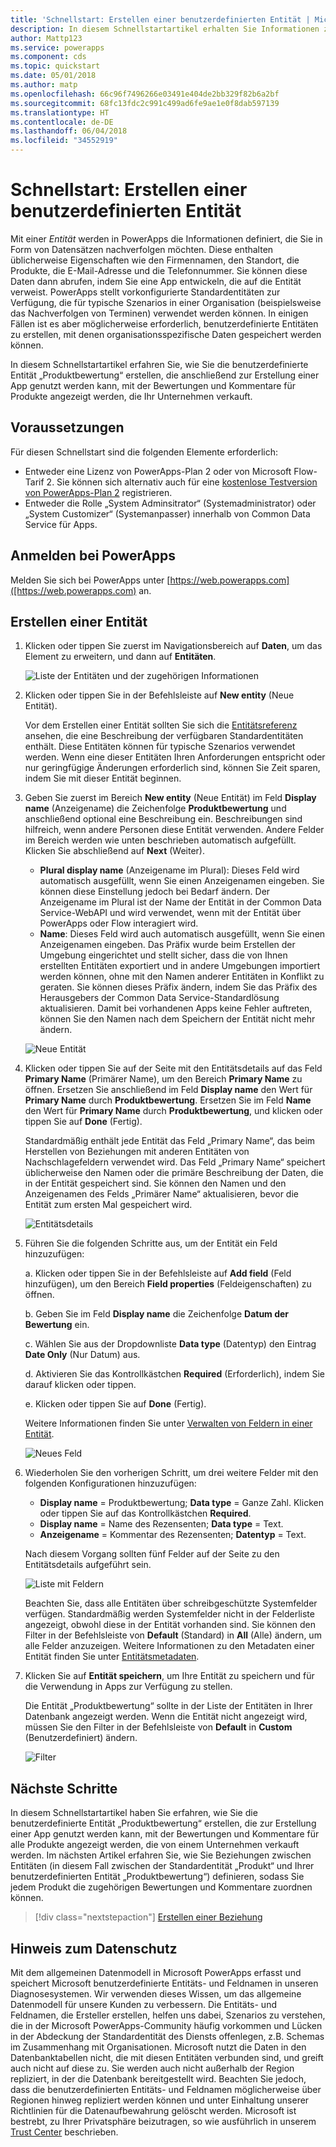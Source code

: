 ```yaml
---
title: 'Schnellstart: Erstellen einer benutzerdefinierten Entität | Microsoft-Dokumentation'
description: In diesem Schnellstartartikel erhalten Sie Informationen zum Erstellen einer benutzerdefinierten Entität in PowerApps.
author: Mattp123
ms.service: powerapps
ms.component: cds
ms.topic: quickstart
ms.date: 05/01/2018
ms.author: matp
ms.openlocfilehash: 66c96f7496266e03491e404de2bb329f82b6a2bf
ms.sourcegitcommit: 68fc13fdc2c991c499ad6fe9ae1e0f8dab597139
ms.translationtype: HT
ms.contentlocale: de-DE
ms.lasthandoff: 06/04/2018
ms.locfileid: "34552919"
---
```

# <a name="quickstart-create-a-custom-entity"></a>Schnellstart: Erstellen einer benutzerdefinierten Entität
Mit einer *Entität* werden in PowerApps die Informationen definiert, die Sie in Form von Datensätzen nachverfolgen möchten. Diese enthalten üblicherweise Eigenschaften wie den Firmennamen, den Standort, die Produkte, die E-Mail-Adresse und die Telefonnummer. Sie können diese Daten dann abrufen, indem Sie eine App entwickeln, die auf die Entität verweist. PowerApps stellt vorkonfigurierte Standardentitäten zur Verfügung, die für typische Szenarios in einer Organisation (beispielsweise das Nachverfolgen von Terminen) verwendet werden können. In einigen Fällen ist es aber möglicherweise erforderlich, benutzerdefinierte Entitäten zu erstellen, mit denen organisationsspezifische Daten gespeichert werden können.

In diesem Schnellstartartikel erfahren Sie, wie Sie die benutzerdefinierte Entität „Produktbewertung“ erstellen, die anschließend zur Erstellung einer App genutzt werden kann, mit der Bewertungen und Kommentare für Produkte angezeigt werden, die Ihr Unternehmen verkauft.

## <a name="prerequisites"></a>Voraussetzungen
Für diesen Schnellstart sind die folgenden Elemente erforderlich:
* Entweder eine Lizenz von PowerApps-Plan 2 oder von Microsoft Flow-Tarif 2. Sie können sich alternativ auch für eine [kostenlose Testversion von PowerApps-Plan 2](https://web.powerapps.com/signup?redirect=marketing&email=) registrieren.
* Entweder die Rolle „System Adminsitrator“ (Systemadministrator) oder „System Customizer“ (Systemanpasser) innerhalb von Common Data Service für Apps.

## <a name="sign-in-to-powerapps"></a>Anmelden bei PowerApps
Melden Sie sich bei PowerApps unter [https://web.powerapps.com]([https://web.powerapps.com) an.

## <a name="create-an-entity"></a>Erstellen einer Entität
1. Klicken oder tippen Sie zuerst im Navigationsbereich auf **Daten**, um das Element zu erweitern, und dann auf **Entitäten**.

    ![Liste der Entitäten und der zugehörigen Informationen](./media/data-platform-cds-create-entity/entitylist.png "Entity List")

2. Klicken oder tippen Sie in der Befehlsleiste auf **New entity** (Neue Entität).

    Vor dem Erstellen einer Entität sollten Sie sich die [Entitätsreferenz](../../developer/common-data-service/reference/about-entity-reference.md) ansehen, die eine Beschreibung der verfügbaren Standardentitäten enthält. Diese Entitäten können für typische Szenarios verwendet werden. Wenn eine dieser Entitäten Ihren Anforderungen entspricht oder nur geringfügige Änderungen erforderlich sind, können Sie Zeit sparen, indem Sie mit dieser Entität beginnen. 

3. Geben Sie zuerst im Bereich **New entity** (Neue Entität) im Feld **Display name** (Anzeigename) die Zeichenfolge **Produktbewertung** und anschließend optional eine Beschreibung ein. Beschreibungen sind hilfreich, wenn andere Personen diese Entität verwenden. Andere Felder im Bereich werden wie unten beschrieben automatisch aufgefüllt. Klicken Sie abschließend auf **Next** (Weiter).

    * **Plural display name** (Anzeigename im Plural): Dieses Feld wird automatisch ausgefüllt, wenn Sie einen Anzeigenamen eingeben. Sie können diese Einstellung jedoch bei Bedarf ändern. Der Anzeigename im Plural ist der Name der Entität in der Common Data Service-WebAPI und wird verwendet, wenn mit der Entität über PowerApps oder Flow interagiert wird.
    * **Name**: Dieses Feld wird auch automatisch ausgefüllt, wenn Sie einen Anzeigenamen eingeben. Das Präfix wurde beim Erstellen der Umgebung eingerichtet und stellt sicher, dass die von Ihnen erstellten Entitäten exportiert und in andere Umgebungen importiert werden können, ohne mit den Namen anderer Entitäten in Konflikt zu geraten. Sie können dieses Präfix ändern, indem Sie das Präfix des Herausgebers der Common Data Service-Standardlösung aktualisieren. Damit bei vorhandenen Apps keine Fehler auftreten, können Sie den Namen nach dem Speichern der Entität nicht mehr ändern.
     
    ![Neue Entität](./media/data-platform-cds-create-entity/newentitypanel.png "New entity panel")

4. Klicken oder tippen Sie auf der Seite mit den Entitätsdetails auf das Feld **Primary Name** (Primärer Name), um den Bereich **Primary Name** zu öffnen. Ersetzen Sie anschließend im Feld **Display name** den Wert für **Primary Name** durch **Produktbewertung**. Ersetzen Sie im Feld **Name** den Wert für **Primary Name** durch **Produktbewertung**, und klicken oder tippen Sie auf **Done** (Fertig).
 
    Standardmäßig enthält jede Entität das Feld „Primary Name“, das beim Herstellen von Beziehungen mit anderen Entitäten von Nachschlagefeldern verwendet wird. Das Feld „Primary Name“ speichert üblicherweise den Namen oder die primäre Beschreibung der Daten, die in der Entität gespeichert sind. Sie können den Namen und den Anzeigenamen des Felds „Primärer Name“ aktualisieren, bevor die Entität zum ersten Mal gespeichert wird.

    ![Entitätsdetails](./media/data-platform-cds-create-entity/newentitydetails.png "Neue Entitätsdetails")

5. Führen Sie die folgenden Schritte aus, um der Entität ein Feld hinzuzufügen:
 
    a. Klicken oder tippen Sie in der Befehlsleiste auf **Add field** (Feld hinzufügen), um den Bereich **Field properties** (Feldeigenschaften) zu öffnen.

    b. Geben Sie im Feld **Display name** die Zeichenfolge **Datum der Bewertung** ein.

    c. Wählen Sie aus der Dropdownliste **Data type** (Datentyp) den Eintrag **Date Only** (Nur Datum) aus.

    d. Aktivieren Sie das Kontrollkästchen **Required** (Erforderlich), indem Sie darauf klicken oder tippen.
    
    e. Klicken oder tippen Sie auf **Done** (Fertig).
     
    Weitere Informationen finden Sie unter [Verwalten von Feldern in einer Entität](data-platform-manage-fields.md).

    ![Neues Feld](./media/data-platform-cds-create-entity/newfieldpanel-2.png "Bereich „Neues Feld“")

6. Wiederholen Sie den vorherigen Schritt, um drei weitere Felder mit den folgenden Konfigurationen hinzuzufügen:
    * **Display name** = Produktbewertung; **Data type** = Ganze Zahl. Klicken oder tippen Sie auf das Kontrollkästchen **Required**.
    * **Display name**  = Name des Rezensenten; **Data type** = Text.
    * **Anzeigename**  = Kommentar des Rezensenten; **Datentyp** = Text.

    Nach diesem Vorgang sollten fünf Felder auf der Seite zu den Entitätsdetails aufgeführt sein.

    ![Liste mit Feldern](./media/data-platform-cds-create-entity/addedfields.png "List of fields")

    Beachten Sie, dass alle Entitäten über schreibgeschützte Systemfelder verfügen. Standardmäßig werden Systemfelder nicht in der Felderliste angezeigt, obwohl diese in der Entität vorhanden sind. Sie können den Filter in der Befehlsleiste von **Default** (Standard) in **All** (Alle) ändern, um alle Felder anzuzeigen. Weitere Informationen zu den Metadaten einer Entität finden Sie unter [Entitätsmetadaten](../../developer/common-data-service/entity-metadata.md).

7. Klicken Sie auf **Entität speichern**, um Ihre Entität zu speichern und für die Verwendung in Apps zur Verfügung zu stellen.

    Die Entität „Produktbewertung“ sollte in der Liste der Entitäten in Ihrer Datenbank angezeigt werden. Wenn die Entität nicht angezeigt wird, müssen Sie den Filter in der Befehlsleiste von **Default** in **Custom** (Benutzerdefiniert) ändern.

    ![Filter](./media/data-platform-cds-create-entity/filter.png "Filter selection")

## <a name="next-steps"></a>Nächste Schritte
In diesem Schnellstartartikel haben Sie erfahren, wie Sie die benutzerdefinierte Entität „Produktbewertung“ erstellen, die zur Erstellung einer App genutzt werden kann, mit der Bewertungen und Kommentare für alle Produkte angezeigt werden, die von einem Unternehmen verkauft werden. Im nächsten Artikel erfahren Sie, wie Sie Beziehungen zwischen Entitäten (in diesem Fall zwischen der Standardentität „Produkt“ und Ihrer benutzerdefinierten Entität „Produktbewertung“) definieren, sodass Sie jedem Produkt die zugehörigen Bewertungen und Kommentare zuordnen können.

> [!div class="nextstepaction"]
> [Erstellen einer Beziehung](data-platform-entity-lookup.md)

## <a name="privacy-notice"></a>Hinweis zum Datenschutz
Mit dem allgemeinen Datenmodell in Microsoft PowerApps erfasst und speichert Microsoft benutzerdefinierte Entitäts- und Feldnamen in unseren Diagnosesystemen. Wir verwenden dieses Wissen, um das allgemeine Datenmodell für unsere Kunden zu verbessern. Die Entitäts- und Feldnamen, die Ersteller erstellen, helfen uns dabei, Szenarios zu verstehen, die in der Microsoft PowerApps-Community häufig vorkommen und Lücken in der Abdeckung der Standardentität des Diensts offenlegen, z.B. Schemas im Zusammenhang mit Organisationen. Microsoft nutzt die Daten in den Datenbanktabellen nicht, die mit diesen Entitäten verbunden sind, und greift auch nicht auf diese zu. Sie werden auch nicht außerhalb der Region repliziert, in der die Datenbank bereitgestellt wird. Beachten Sie jedoch, dass die benutzerdefinierten Entitäts- und Feldnamen möglicherweise über Regionen hinweg repliziert werden können und unter Einhaltung unserer Richtlinien für die Datenaufbewahrung gelöscht werden. Microsoft ist bestrebt, zu Ihrer Privatsphäre beizutragen, so wie ausführlich in unserem [Trust Center](https://www.microsoft.com/trustcenter/Privacy/default.aspx) beschrieben.
